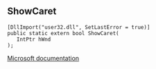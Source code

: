 ## ShowCaret

```
[DllImport("user32.dll", SetLastError = true)]
public static extern bool ShowCaret(
   IntPtr hWnd
);
```

[Microsoft documentation](https://docs.microsoft.com/en-us/windows/win32/api/winuser/nf-winuser-showcaret)
